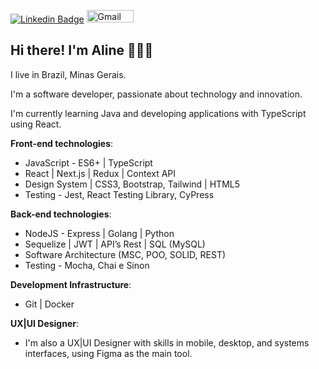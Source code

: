 [![Linkedin Badge](https://img.shields.io/badge/-LinkedIn-blue?style=flat-square&logo=Linkedin&logoColor=white&link=https://www.linkedin.com/in/alexandre-anicio/)](https://www.linkedin.com/in/aline-sresende/) 
<a href="mailto:alinesresende14@gmal.com">
  <img src="https://img.shields.io/badge/Gmail-D14836?style=for-the-badge&logo=gmail&logoColor=white" alt="Gmail" height="20" width="75" />
</a>

## Hi there! I'm Aline 👩🏻‍💻

I live in Brazil, Minas Gerais.

I'm a software developer, passionate about technology and innovation. 

I'm currently learning Java and developing applications with TypeScript using React.

**Front-end technologies**: 

  - JavaScript - ES6+ | TypeScript 
  - React | Next.js | Redux | Context API
  - Design System | CSS3, Bootstrap, Tailwind | HTML5 
  - Testing - Jest, React Testing Library, CyPress 

**Back-end technologies**: 

  - NodeJS - Express | Golang | Python
  - Sequelize | JWT | API’s Rest | SQL (MySQL) 
  - Software Architecture (MSC, POO, SOLID, REST) 
  - Testing - Mocha, Chai e Sinon 

**Development Infrastructure**: 

  - Git | Docker 

**UX|UI Designer**:

  - I'm also a UX|UI Designer with skills in mobile, desktop, and systems interfaces, using Figma as the main tool.
    
<!--
**alinesresende/alinesresende** is a ✨ _special_ ✨ repository because its `README.md` (this file) appears on your GitHub profile.

Here are some ideas to get you started:

- 🔭 I’m currently working on ...
- 🌱 I’m currently learning ...
- 👯 I’m looking to collaborate on ...
- 🤔 I’m looking for help with ...
- 💬 Ask me about ...
- 📫 How to reach me: ...
- 😄 Pronouns: ...
- ⚡ Fun fact: ...
-->
